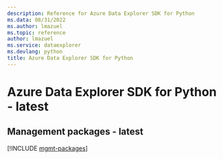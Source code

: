 ```yaml
---
description: Reference for Azure Data Explorer SDK for Python
ms.data: 08/31/2022
ms.author: lmazuel
ms.topic: reference
author: lmazuel
ms.service: dataexplorer
ms.devlang: python
title: Azure Data Explorer SDK for Python
---
```

# Azure Data Explorer SDK for Python - latest

## Management packages - latest
[!INCLUDE [mgmt-packages](data-explorer-mgmt-index.md)]